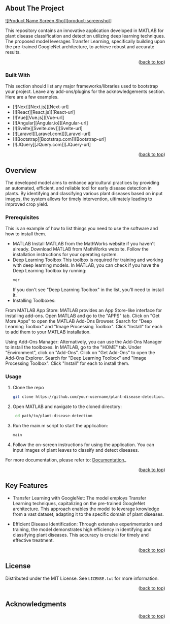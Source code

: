 <!-- ABOUT THE PROJECT -->
## About The Project

[![Product Name Screen Shot][product-screenshot]](https://example.com)

This repository contains an innovative application developed in MATLAB for plant disease classification and detection utilizing deep learning techniques. The proposed model leverages Transfer Learning, specifically building upon the pre-trained GoogleNet architecture, to achieve robust and accurate results.
<p align="right">(<a href="#readme-top">back to top</a>)</p>



### Built With

This section should list any major frameworks/libraries used to bootstrap your project. Leave any add-ons/plugins for the acknowledgements section. Here are a few examples.

* [![Next][Next.js]][Next-url]
* [![React][React.js]][React-url]
* [![Vue][Vue.js]][Vue-url]
* [![Angular][Angular.io]][Angular-url]
* [![Svelte][Svelte.dev]][Svelte-url]
* [![Laravel][Laravel.com]][Laravel-url]
* [![Bootstrap][Bootstrap.com]][Bootstrap-url]
* [![JQuery][JQuery.com]][JQuery-url]

<p align="right">(<a href="#readme-top">back to top</a>)</p>



<!-- GETTING STARTED -->
## Overview

The developed model aims to enhance agricultural practices by providing an automated, efficient, and reliable tool for early disease detection in plants. By identifying and classifying various plant diseases based on input images, the system allows for timely intervention, ultimately leading to improved crop yield.

### Prerequisites

This is an example of how to list things you need to use the software and how to install them.
* MATLAB
  Install MATLAB from the MathWorks website if you haven't already.
  Download MATLAB from MathWorks website.
  Follow the installation instructions for your operating system.
* Deep Learning Toolbox
  This toolbox is required for training and working with deep learning models.
  In MATLAB, you can check if you have the Deep Learning Toolbox by running:
  ```sh
  ver
  ```
  If you don't see "Deep Learning Toolbox" in the list, you'll need to install it.
* Installing Toolboxes:
  
From MATLAB App Store:
MATLAB provides an App Store-like interface for installing add-ons.
Open MATLAB and go to the "APPS" tab.
Click on "Get More Apps" to open the MATLAB Add-Ons Browser.
Search for "Deep Learning Toolbox" and "Image Processing Toolbox".
Click "Install" for each to add them to your MATLAB installation.


Using Add-Ons Manager:
Alternatively, you can use the Add-Ons Manager to install the toolboxes.
In MATLAB, go to the "HOME" tab.
Under "Environment", click on "Add-Ons".
Click on "Get Add-Ons" to open the Add-Ons Explorer.
Search for "Deep Learning Toolbox" and "Image Processing Toolbox".
Click "Install" for each to install them.

### Usage


1. Clone the repo
   
   ```sh
   git clone https://github.com/your-username/plant-disease-detection.git
   ```
2. Open MATLAB and navigate to the cloned directory:
   
   ```sh
    cd path/to/plant-disease-detection
   ```
3. Run the main.m script to start the application:
   
   ```sh
   main 
   ```
4. Follow the on-screen instructions for using the application. You can input images of plant leaves to classify and detect diseases.

For more documentation, please refer to:  [Documentation](https://example.com)_


<p align="right">(<a href="#readme-top">back to top</a>)</p>


## Key Features 

* Transfer Learning with GoogleNet: The model employs Transfer Learning techniques, capitalizing on the pre-trained GoogleNet architecture. This approach enables the model to leverage knowledge from a vast dataset, adapting it to the specific domain of plant diseases.

* Efficient Disease Identification: Through extensive experimentation and training, the model demonstrates high efficiency in identifying and classifying plant diseases. This accuracy is crucial for timely and effective treatment.


<p align="right">(<a href="#readme-top">back to top</a>)</p>


<!-- LICENSE -->
## License

Distributed under the MIT License. See `LICENSE.txt` for more information.

<p align="right">(<a href="#readme-top">back to top</a>)</p>


<!-- ACKNOWLEDGMENTS -->
## Acknowledgments



<p align="right">(<a href="#readme-top">back to top</a>)</p>




